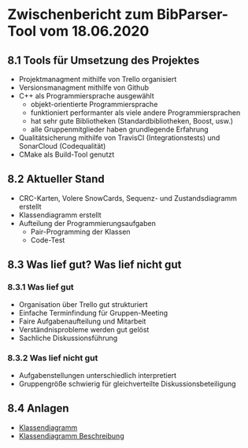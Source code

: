 # Zwischenbericht zum BibParser-Tool vom 18.06.2020

## 8.1  Tools für Umsetzung des Projektes

+ Projektmanagment mithilfe von Trello organisiert
+ Versionsmanagment mithilfe von Github  
+ C++ als Programmiersprache ausgewählt
  + objekt-orientierte Programmiersprache
  + funktioniert performanter als viele andere Programmiersprachen
  + hat sehr gute Bibliotheken (Standardbibliotheken, Boost, usw.)
  + alle Gruppenmitglieder haben grundlegende Erfahrung
+ Qualitätsicherung mithilfe von TravisCI (Integrationstests) und SonarCloud (Codequalität)
+ CMake als Build-Tool genutzt

## 8.2 Aktueller Stand

+ CRC-Karten, Volere SnowCards, Sequenz- und Zustandsdiagramm erstellt  
+ Klassendiagramm erstellt
+ Aufteilung der Programmierungsaufgaben
  + Pair-Programming der Klassen
  + Code-Test

## 8.3 Was lief gut? Was lief nicht gut

### 8.3.1 Was lief gut

+ Organisation über Trello gut strukturiert
+ Einfache Terminfindung für Gruppen-Meeting
+ Faire Aufgabenaufteilung und Mitarbeit
+ Verständnisprobleme werden gut gelöst
+ Sachliche Diskussionsführung

### 8.3.2 Was lief nicht gut

+ Aufgabenstellungen unterschiedlich interpretiert
+ Gruppengröße schwierig für gleichverteilte Diskussionsbeteiligung

## 8.4 Anlagen

+ [Klassendiagramm][dia]
+ [Klassendiagramm Beschreibung](../milestone3/beschreibung.md)

[dia]: ../milestone3/Klassendiagramm.vpd.png "Bild vom Klassendiagramm des Parsers"

